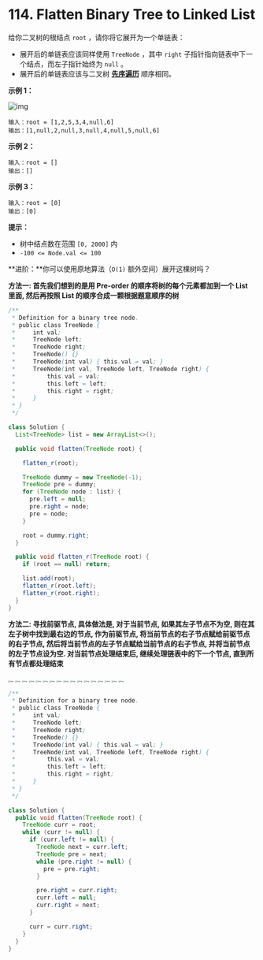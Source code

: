 # 114. Flatten Binary Tree to Linked List

给你二叉树的根结点 `root` ，请你将它展开为一个单链表：

-   展开后的单链表应该同样使用 `TreeNode` ，其中 `right` 子指针指向链表中下一个结点，而左子指针始终为 `null` 。
-   展开后的单链表应该与二叉树 [**先序遍历**](https://baike.baidu.com/item/先序遍历/6442839?fr=aladdin) 顺序相同。

 

**示例 1：**

![img](assets/flaten.jpg)

```
输入：root = [1,2,5,3,4,null,6]
输出：[1,null,2,null,3,null,4,null,5,null,6]
```

**示例 2：**

```
输入：root = []
输出：[]
```

**示例 3：**

```
输入：root = [0]
输出：[0]
```

 

**提示：**

-   树中结点数在范围 `[0, 2000]` 内
-   `-100 <= Node.val <= 100`

 

**进阶：**你可以使用原地算法（`O(1)` 额外空间）展开这棵树吗？



**方法一: 首先我们想到的是用 Pre-order 的顺序将树的每个元素都加到一个 List 里面, 然后再按照 List 的顺序合成一颗根据题意顺序的树**

```java
/**
 * Definition for a binary tree node.
 * public class TreeNode {
 *     int val;
 *     TreeNode left;
 *     TreeNode right;
 *     TreeNode() {}
 *     TreeNode(int val) { this.val = val; }
 *     TreeNode(int val, TreeNode left, TreeNode right) {
 *         this.val = val;
 *         this.left = left;
 *         this.right = right;
 *     }
 * }
 */

class Solution {
  List<TreeNode> list = new ArrayList<>();

  public void flatten(TreeNode root) {

    flatten_r(root);

    TreeNode dummy = new TreeNode(-1);
    TreeNode pre = dummy;
    for (TreeNode node : list) {
      pre.left = null;
      pre.right = node;
      pre = node;
    }

    root = dummy.right;
  }

  public void flatten_r(TreeNode root) {
    if (root == null) return;

    list.add(root);
    flatten_r(root.left);
    flatten_r(root.right);
  }
}
```



**方法二: 寻找前驱节点, 具体做法是, 对于当前节点, 如果其左子节点不为空, 则在其左子树中找到最右边的节点, 作为前驱节点, 将当前节点的右子节点赋给前驱节点的右子节点, 然后将当前节点的左子节点赋给当前节点的右子节点, 并将当前节点的左子节点设为空. 对当前节点处理结束后, 继续处理链表中的下一个节点, 直到所有节点都处理结束**

<img src="assets/1.png" alt="img" style="zoom: 25%;" />

<img src="assets/2.png" alt="img" style="zoom:25%;" />

<img src="assets/3-20240302232547782.png" alt="img" style="zoom:25%;" />

<img src="assets/4.png" alt="img" style="zoom:25%;" />

<img src="assets/5.png" alt="img" style="zoom:25%;" />

<img src="assets/6.png" alt="img" style="zoom:25%;" />

<img src="assets/7.png" alt="img" style="zoom:25%;" />

<img src="assets/8.png" alt="img" style="zoom:25%;" />

<img src="assets/9.png" alt="img" style="zoom:25%;" />

<img src="assets/10.png" alt="img" style="zoom:25%;" />

<img src="assets/12.png" alt="img" style="zoom:25%;" />

<img src="assets/13.png" alt="img" style="zoom:25%;" />

<img src="assets/14.png" alt="img" style="zoom:25%;" />

<img src="assets/15.png" alt="img" style="zoom:25%;" />

<img src="assets/16.png" alt="img" style="zoom:25%;" />

<img src="assets/17.png" alt="img" style="zoom:25%;" />

<img src="assets/18.png" alt="img" style="zoom:25%;" />

```java
/**
 * Definition for a binary tree node.
 * public class TreeNode {
 *     int val;
 *     TreeNode left;
 *     TreeNode right;
 *     TreeNode() {}
 *     TreeNode(int val) { this.val = val; }
 *     TreeNode(int val, TreeNode left, TreeNode right) {
 *         this.val = val;
 *         this.left = left;
 *         this.right = right;
 *     }
 * }
 */

class Solution {
  public void flatten(TreeNode root) {
    TreeNode curr = root;
    while (curr != null) {
      if (curr.left != null) {
        TreeNode next = curr.left;
        TreeNode pre = next;
        while (pre.right != null) {
          pre = pre.right;
        }

        pre.right = curr.right;
        curr.left = null;
        curr.right = next;
      }

      curr = curr.right;
    }
  }
}
```

